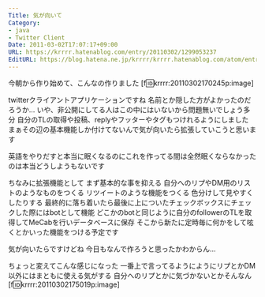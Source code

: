 ```yaml
---
Title: 気が向いて
Category:
- java
- Twitter Client
Date: 2011-03-02T17:07:17+09:00
URL: https://krrrr.hatenablog.com/entry/20110302/1299053237
EditURL: https://blog.hatena.ne.jp/krrrr/krrrr.hatenablog.com/atom/entry/11696248318756263096
---
```


今朝から作り始めて、こんなの作りました
[f:id:krrrr:20110302170245p:image]

twitterクライアントアプリケーションですね
名前とか隠した方がよかったのだろうか…
いや、非公開にしてる人はこの中にはいないから問題無いでしょう多分
自分のTLの取得や投稿、replyやフッターやタグもつけれるようにしました
まぁその辺の基本機能しか付けてないんで気が向いたら拡張していこうと思います

英語をやりだすと本当に眠くなるのにこれを作ってる間は全然眠くならなかったのは本当どうしようもないです

ちなみに拡張機能として
まず基本的な事を抑える
自分へのリプやDM用のリストのようなものをつくる
リツイートのような機能をつくる
色分けして見やすくしたりする
最終的に落ち着いたら最後に上についたチェックボックスにチェックした際にはbotとして機能
どこかのbotと同じように自分のfollowerのTLを取得してMeCabを行いデータベースに保存
そこから新たに定時毎に何かをして呟くとかいった機能をつける予定です

気が向いたらですけどね
今日もなんで作ろうと思ったかわからん…


ちょっと変えてこんな感じになった
一番上で言ってるようにようにリプとかDM以外にはまともに使える気がする
自分へのリプとかに気づかないとかそんなん
[f:id:krrrr:20110302175019p:image]
